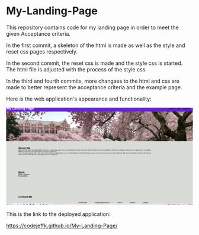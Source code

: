 # My-Landing-Page


This repository contains code for my landing page in order to meet the given Acceptance criteria.

In the first commit, a skeleton of the html is made as well as the style and reset css pages respectively.

In the second commit, the reset css is made and the style css is started. The html file is adjusted
with the process of the style css.

In the third and fourth commits, more changaes to the html and css are made to better represent
the acceptance criteria and the example page.



Here is the web application's appearance and functionality:

![Picture](./assets/screenshot.png)





This is the link to the deployed application:

https://codejeffk.github.io/My-Landing-Page/
